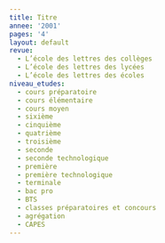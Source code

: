 ```yaml
---
title: Titre
annee: '2001'
pages: '4'
layout: default
revue:
  - L’école des lettres des collèges
  - L’école des lettres des lycées
  - L’école des lettres des écoles
niveau_etudes:
  - cours préparatoire
  - cours élémentaire
  - cours moyen
  - sixième
  - cinquième
  - quatrième
  - troisième
  - seconde
  - seconde technologique
  - première
  - première technologique
  - terminale
  - bac pro
  - BTS
  - classes préparatoires et concours
  - agrégation
  - CAPES
---
```


